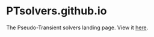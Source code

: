 # PTsolvers.github.io

The Pseudo-Transient solvers landing page. View it [here](https://ptsolvers.github.io).
